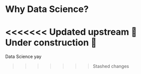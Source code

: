 Why Data Science?
=================

<<<<<<< Updated upstream
🚧 Under construction 🚧
=======
Data Science yay
>>>>>>> Stashed changes
